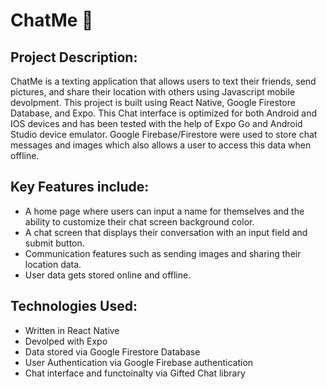 # ChatMe 💬

## Project Description:
ChatMe is a texting application that allows users to text their friends, send pictures, and share their location with others using Javascript mobile devolpment. This project is built using React Native, Google Firestore Database, and Expo. This Chat interface is optimized for both Android and IOS devices and has been tested with the help of Expo Go and Android Studio device emulator. Google Firebase/Firestore were used to store chat messages and images which also allows a user to access this data when offline. 

## Key Features include: 
- A home page where users can input a name for themselves and the ability to customize their chat screen background color. 
- A chat screen that displays their conversation with an input field and submit button.
- Communication features such as sending images and sharing their location data.
- User data gets stored online and offline.

## Technologies Used:
- Written in React Native
- Devolped with Expo
- Data stored via Google Firestore Database
- User Authentication via Google Firebase authentication
- Chat interface and functoinalty via Gifted Chat library
  

